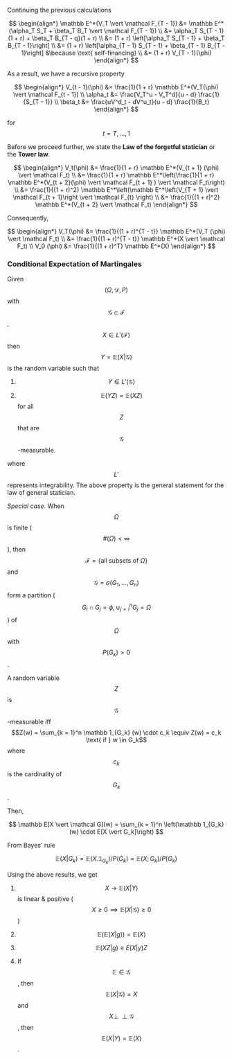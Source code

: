 Continuing the previous calculations

$$
\begin{align*}
\mathbb E^*(V_T \vert \mathcal F_{T - 1}) &= \mathbb E^*(\alpha_T S_T + \beta_T B_T \vert \mathcal F_{T - 1}) \\
&= \alpha_T S_{T - 1}(1 + r) + \beta_T B_{T - q}(1 + r) \\
&= (1 + r) \left[\alpha_T S_{T - 1} + \beta_T B_{T - 1}\right] \\
&= (1 + r) \left[\alpha_{T - 1} S_{T - 1} + \beta_{T - 1} B_{T - 1}\right] &\because \text{ self-financing} \\
&= (1 + r) V_{T - 1}(\phi)
\end{align*}
$$

As a result, we have a recursive property

$$
\begin{align*}
V_{t - 1}(\phi) &= \frac{1}{1 + r} \mathbb E^*(V_T(\phi) \vert \mathcal F_{t - 1}) \\
\alpha_t &= \frac{V_T^u - V_T^d}{u - d} \frac{1}{S_{T - 1}} \\
\beta_t &= \frac{uV^d_t - dV^u_t}{u - d} \frac{1}{B_t} 
\end{align*}
$$

for $$t = T, \dots, 1$$

Before we proceed further, we state the **Law of the forgetful statician** or the **Tower law**. 

$$
\begin{align*}
V_t(\phi) &= \frac{1}{1 + r} \mathbb E^*(V_{t + 1} (\phi) \vert \mathcal F_t) \\
&= \frac{1}{1 + r} \mathbb E^*\left(\frac{1}{1 + r} \mathbb E^*(V_{t + 2}(\phi) \vert \mathcal F_{t + 1} ) \vert \mathcal F_t\right) \\
&= \frac{1}{(1 + r)^2} \mathbb  E^*\left(\mathbb E^*\left(V_{T + 1} \vert \mathcal F_{t + 1}\right \vert \mathcal F_{t} \right) \\
&= \frac{1}{(1 + r)^2} \mathbb E^*(V_{t + 2} \vert \mathcal F_t)
\end{align*}
$$

Consequently,

$$
\begin{align*}
V_T(\phi) &= \frac{1}{(1 + r)^{T - t}} \mathbb E^*(V_T (\phi) \vert \mathcal F_t) \\
&= \frac{1}{(1 + r)^{T - t}} \mathbb E^*(X \vert \mathcal F_t) \\
V_0 (\phi) &= \frac{1}{(1 + r)^T} \mathbb E^*(X)
\end{align*}
$$

### Conditional Expectation of Martingales

Given $$(\Omega, \mathcal D, P)$$ with $$\mathcal G \subset \mathcal F$$, $$X \in L'(\mathcal F)$$ then $$Y = \mathbb E(X \vert \mathcal G)$$ is the random variable such that 

1. $$Y \in L'(\mathcal G)$$

2. $$\mathbb E(YZ) = \mathbb E(XZ)$$ for all $$Z$$ that are $$\mathcal G$$-measurable.

where $$L'$$ represents integrability. The above property is the general statement for the law of general statician.

*Special case.* When $$\Omega$$ is finite ($$\#(\Omega) < \infty$$), then $$\mathcal F = \{ \text{all subsets of } \Omega\}$$ and $$\mathcal G = \sigma(G_1, \dots, G_n)$$ form a partition ($$G_i \cap G_j = \phi, \cup_{j = i}^n G_j = \Omega$$) of $$\Omega$$ with $$P(G_k) > 0$$.  

A random variable $$Z$$ is $$\mathcal G$$-measurable iff $$Z(w) = \sum_{k = 1}^n \mathbb 1_{G_k} (w) \cdot c_k \equiv Z(w) = c_k \text{ if } w \in G_k$$ where $$c_k$$ is the cardinality of $$G_k$$. 

Then,

$$
\mathbb E[X \vert \mathcal G](w) = \sum_{k = 1}^n \left(\mathbb 1_{G_k}(w) \cdot E[X \vert G_k]\right)
$$

From Bayes' rule

$$
\mathbb E(X \vert G_k) = \mathbb E(X . \mathbb 1_{G_k}) /P(G_k) = \mathbb E(X; G_k)/P(G_k)
$$

Using the above results, we get

1. $$X \to \mathbb E(X \vert Y)$$ is linear & positive ($$ X \geq 0 \implies \mathbb E(X \vert \mathcal G) \geq 0$$)

2. $$\mathbb E(\mathbb E (X \vert g)) = \mathbb E(X)$$

3. $$\mathbb E(XZ \vert g) \equiv E(X \vert y) Z$$

4. If $$\mathbb E \in \mathcal G$$, then $$\mathbb E(X \vert \mathcal G) = X$$ and $$X \perp\!\!\!\perp \mathcal G$$, then $$\mathbb E(X \vert Y) = \mathbb E(X)$$. 
